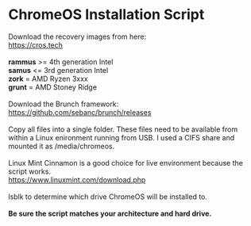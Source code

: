 # ChromeOS Installation Script
Download the recovery images from here:</br>
https://cros.tech</br></br>
**rammus** >= 4th generation Intel</br>
**samus** <= 3rd generation Intel</br>
**zork** = AMD Ryzen 3xxx</br>
**grunt** = AMD Stoney Ridge</br></br>
Download the Brunch framework:</br>
https://github.com/sebanc/brunch/releases</br></br>
Copy all files into a single folder. These files need to be available from within a Linux enironment running from USB. I used a CIFS share and mounted it as /media/chromeos.</br></br>
Linux Mint Cinnamon is a good choice for live environment because the script works.</br>
https://www.linuxmint.com/download.php</br></br>
lsblk to determine which drive ChromeOS will be installed to.</br></br>
**Be sure the script matches your architecture and hard drive.**
